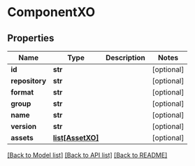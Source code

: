 # ComponentXO

## Properties
Name | Type | Description | Notes
------------ | ------------- | ------------- | -------------
**id** | **str** |  | [optional] 
**repository** | **str** |  | [optional] 
**format** | **str** |  | [optional] 
**group** | **str** |  | [optional] 
**name** | **str** |  | [optional] 
**version** | **str** |  | [optional] 
**assets** | [**list[AssetXO]**](AssetXO.md) |  | [optional] 

[[Back to Model list]](../README.md#documentation-for-models) [[Back to API list]](../README.md#documentation-for-api-endpoints) [[Back to README]](../README.md)


